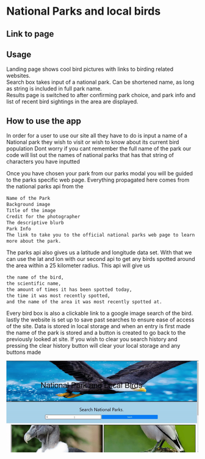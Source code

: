 # National Parks and local birds

## Link to page



## Usage

Landing page shows cool bird pictures with links to birding related websites.  
Search box takes input of a national park. Can be shortened name, as long as string is included in full park name.  
Results page is switched to after confirming park choice, and park info and list of recent bird sightings in the area are displayed.  

## How to use the app 
In order for a user to use our site all they have to do is input a name of a National park they wish to visit or wish to know about its current bird population
Dont worry if you cant remember the full name of the park our code will list out the names of national parks that has that string of characters you have inputted

Once you have chosen your park from our parks modal you will be guided to the parks specific web page. 
Everything propagated here comes from the national parks api from the 

    Name of the Park
    Background image 
    Title of the image
    Credit for the photographer
    The descriptive blurb
    Park Info
    The link to take you to the official national parks web page to learn more about the park. 
The parks api also gives us a latitude and longitude data set. With that we can use the lat and lon with our second api to get any birds spotted around the area within a 25 kilometer radius.
This api will give us 
        
    the name of the bird, 
    the scientific name,
    the amount of times it has been spotted today,
    the time it was most recently spotted,
    and the name of the area it was most recently spotted at.
Every bird box is also a clickable link to a google image search of the bird. 
lastly the website is set up to save past searches to ensure ease of access of the site. Data is stored in local storage and when an entry is first made the name of the park is stored and a button is created to go back to the previously looked at site. If you wish to clear you search history and pressing the clear history button will clear your local storage and any buttons made

![Gif of landing page, search. Park data and bird sightings displayed.](assets/images/ezgif.com-video-to-gif-converted.gif)
